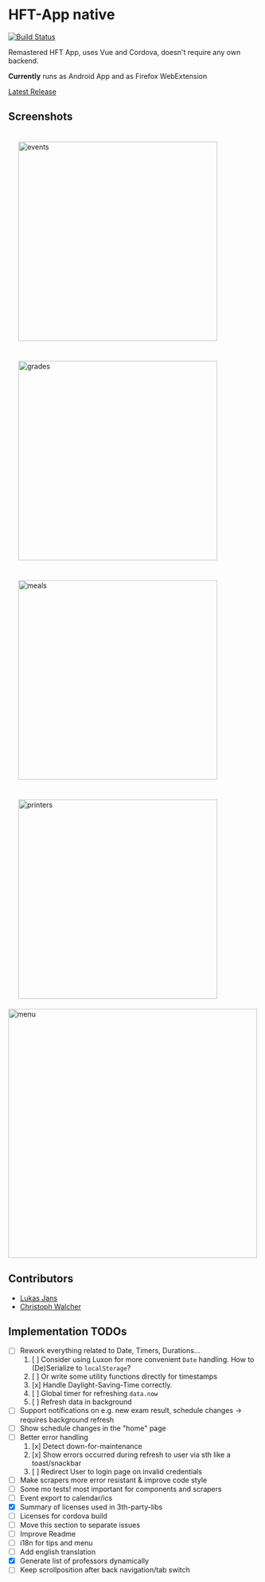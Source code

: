 # HFT-App native
[![Build Status](https://travis-ci.org/hft-app/native.svg?branch=master)](https://travis-ci.org/hft-app/native)

Remastered HFT App, uses Vue and Cordova, doesn't require any own backend.

**Currently** runs as Android App and as Firefox WebExtension

[Latest Release](https://github.com/hft-app/native/releases/latest)

## Screenshots
<p float="left">
<img src="https://raw.githubusercontent.com/hft-app/native/master/screenshot/events.png" width="400" alt="events" style="margin: 20px">
<img src="https://raw.githubusercontent.com/hft-app/native/master/screenshot/grades.png" width="400" alt="grades" style="margin: 20px">
<img src="https://raw.githubusercontent.com/hft-app/native/master/screenshot/meals.png" width="400" alt="meals" style="margin: 20px" >
<img src="https://raw.githubusercontent.com/hft-app/native/master/screenshot/printers.png" width="400" alt="printers" style="margin: 20px">
<img src="https://raw.githubusercontent.com/hft-app/native/master/screenshot/menu.png" width="500" alt="menu">
</p>

## Contributors
* [Lukas Jans](https://github.com/ljans)
* [Christoph Walcher](https://github.com/wiomoc)

## Implementation TODOs
- [ ] Rework everything related to Date, Timers, Durations...
    1. [ ] Consider using Luxon for more convenient `Date` handling. How to (De)Serialize to `localStorage`?
    2. [ ] Or write some utility functions directly for timestamps
    3. [x] Handle Daylight-Saving-Time correctly.
    4. [ ] Global timer for refreshing `data.now`
    5. [ ] Refresh data in background
- [ ] Support notifications on e.g. new exam result, schedule changes -> requires background refresh
- [ ] Show schedule changes in the "home" page
- [ ] Better error handling
    1. [x] Detect down-for-maintenance
    2. [x] Show errors occurred during refresh to user via sth like a toast/snackbar
    3. [ ] Redirect User to login page on invalid credentials
- [ ] Make scrapers more error resistant & improve code style
- [ ] Some mo tests! most important for components and scrapers
- [ ] Event export to calendar/ics
- [x] Summary of licenses used in 3th-party-libs
- [ ] Licenses for cordova build 
- [ ] Move this section to separate issues
- [ ] Improve Readme
- [ ] i18n for tips and menu
- [ ] Add english translation
- [x] Generate list of professors dynamically
- [ ] Keep scrollposition after back navigation/tab switch
